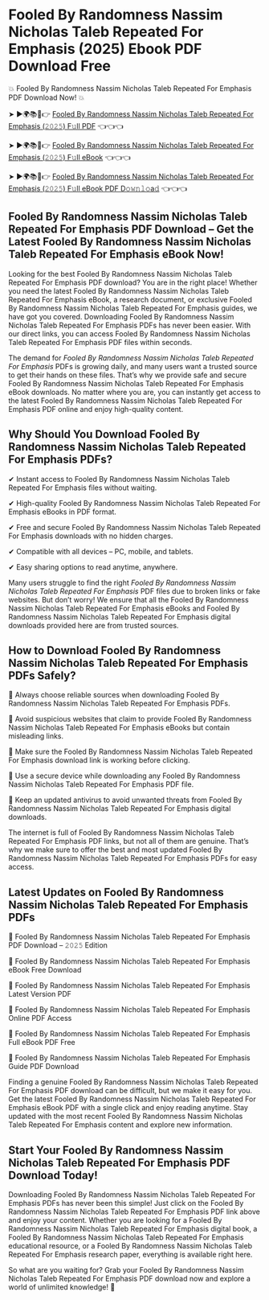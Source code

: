 # Fooled By Randomness Nassim Nicholas Taleb Repeated For Emphasis (2025) Ebook PDF Download Free

💥 Fooled By Randomness Nassim Nicholas Taleb Repeated For Emphasis PDF Download Now! 💥

➤ ►🌍📚📱👉 [Fooled By Randomness Nassim Nicholas Taleb Repeated For Emphasis (𝟸𝟶𝟸𝟻) F𝚞ll PDF](https://getpdf.xyz/fooled-by-randomness-nassim-nicholas-taleb-repeated-for-emphasis) 👈👈👈


➤ ►🌍📚📱👉 [Fooled By Randomness Nassim Nicholas Taleb Repeated For Emphasis (𝟸𝟶𝟸𝟻) F𝚞ll eBook](https://getpdf.xyz/fooled-by-randomness-nassim-nicholas-taleb-repeated-for-emphasis) 👈👈👈


➤ ►🌍📚📱👉 [Fooled By Randomness Nassim Nicholas Taleb Repeated For Emphasis (𝟸𝟶𝟸𝟻) F𝚞ll eBook PDF D𝚘𝚠𝚗𝚕𝚘a𝚍](https://getpdf.xyz/fooled-by-randomness-nassim-nicholas-taleb-repeated-for-emphasis) 👈👈👈


## Fooled By Randomness Nassim Nicholas Taleb Repeated For Emphasis PDF Download – Get the Latest Fooled By Randomness Nassim Nicholas Taleb Repeated For Emphasis eBook Now!

Looking for the best Fooled By Randomness Nassim Nicholas Taleb Repeated For Emphasis PDF download? You are in the right place! Whether you need the latest Fooled By Randomness Nassim Nicholas Taleb Repeated For Emphasis eBook, a research document, or exclusive Fooled By Randomness Nassim Nicholas Taleb Repeated For Emphasis guides, we have got you covered. Downloading Fooled By Randomness Nassim Nicholas Taleb Repeated For Emphasis PDFs has never been easier. With our direct links, you can access Fooled By Randomness Nassim Nicholas Taleb Repeated For Emphasis PDF files within seconds.

The demand for *Fooled By Randomness Nassim Nicholas Taleb Repeated For Emphasis* PDFs is growing daily, and many users want a trusted source to get their hands on these files. That’s why we provide safe and secure Fooled By Randomness Nassim Nicholas Taleb Repeated For Emphasis eBook downloads. No matter where you are, you can instantly get access to the latest Fooled By Randomness Nassim Nicholas Taleb Repeated For Emphasis PDF online and enjoy high-quality content.

## Why Should You Download Fooled By Randomness Nassim Nicholas Taleb Repeated For Emphasis PDFs?

✔ Instant access to Fooled By Randomness Nassim Nicholas Taleb Repeated For Emphasis files without waiting.

✔ High-quality Fooled By Randomness Nassim Nicholas Taleb Repeated For Emphasis eBooks in PDF format.

✔ Free and secure Fooled By Randomness Nassim Nicholas Taleb Repeated For Emphasis downloads with no hidden charges.

✔ Compatible with all devices – PC, mobile, and tablets.

✔ Easy sharing options to read anytime, anywhere.

Many users struggle to find the right *Fooled By Randomness Nassim Nicholas Taleb Repeated For Emphasis* PDF files due to broken links or fake websites. But don’t worry! We ensure that all the Fooled By Randomness Nassim Nicholas Taleb Repeated For Emphasis eBooks and Fooled By Randomness Nassim Nicholas Taleb Repeated For Emphasis digital downloads provided here are from trusted sources.

## How to Download Fooled By Randomness Nassim Nicholas Taleb Repeated For Emphasis PDFs Safely?

📌 Always choose reliable sources when downloading Fooled By Randomness Nassim Nicholas Taleb Repeated For Emphasis PDFs.

📌 Avoid suspicious websites that claim to provide Fooled By Randomness Nassim Nicholas Taleb Repeated For Emphasis eBooks but contain misleading links.

📌 Make sure the Fooled By Randomness Nassim Nicholas Taleb Repeated For Emphasis download link is working before clicking.

📌 Use a secure device while downloading any Fooled By Randomness Nassim Nicholas Taleb Repeated For Emphasis PDF file.

📌 Keep an updated antivirus to avoid unwanted threats from Fooled By Randomness Nassim Nicholas Taleb Repeated For Emphasis digital downloads.

The internet is full of Fooled By Randomness Nassim Nicholas Taleb Repeated For Emphasis PDF links, but not all of them are genuine. That’s why we make sure to offer the best and most updated Fooled By Randomness Nassim Nicholas Taleb Repeated For Emphasis PDFs for easy access.

## Latest Updates on Fooled By Randomness Nassim Nicholas Taleb Repeated For Emphasis PDFs

🔹 Fooled By Randomness Nassim Nicholas Taleb Repeated For Emphasis PDF Download – 𝟸𝟶𝟸𝟻 Edition

🔹 Fooled By Randomness Nassim Nicholas Taleb Repeated For Emphasis eBook Free Download

🔹 Fooled By Randomness Nassim Nicholas Taleb Repeated For Emphasis Latest Version PDF

🔹 Fooled By Randomness Nassim Nicholas Taleb Repeated For Emphasis Online PDF Access

🔹 Fooled By Randomness Nassim Nicholas Taleb Repeated For Emphasis Full eBook PDF Free

🔹 Fooled By Randomness Nassim Nicholas Taleb Repeated For Emphasis Guide PDF Download

Finding a genuine Fooled By Randomness Nassim Nicholas Taleb Repeated For Emphasis PDF download can be difficult, but we make it easy for you. Get the latest Fooled By Randomness Nassim Nicholas Taleb Repeated For Emphasis eBook PDF with a single click and enjoy reading anytime. Stay updated with the most recent Fooled By Randomness Nassim Nicholas Taleb Repeated For Emphasis content and explore new information.

## Start Your Fooled By Randomness Nassim Nicholas Taleb Repeated For Emphasis PDF Download Today!

Downloading Fooled By Randomness Nassim Nicholas Taleb Repeated For Emphasis PDFs has never been this simple! Just click on the Fooled By Randomness Nassim Nicholas Taleb Repeated For Emphasis PDF link above and enjoy your content. Whether you are looking for a Fooled By Randomness Nassim Nicholas Taleb Repeated For Emphasis digital book, a Fooled By Randomness Nassim Nicholas Taleb Repeated For Emphasis educational resource, or a Fooled By Randomness Nassim Nicholas Taleb Repeated For Emphasis research paper, everything is available right here.

So what are you waiting for? Grab your Fooled By Randomness Nassim Nicholas Taleb Repeated For Emphasis PDF download now and explore a world of unlimited knowledge! 🚀